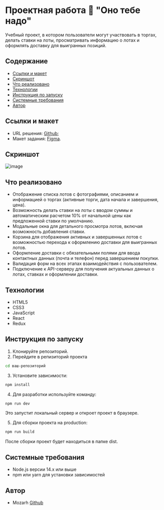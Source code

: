 # Проектная работа 🏬 "Оно тебе надо"

Учебный проект, в котором пользователи могут участвовать в торгах, делать ставки на лоты, просматривать информацию о лотах и оформлять доставку для выигранных позиций.

## Содержание
* [Cсылки и макет](#ссылки-и-макет)
* [Скриншот](#скриншот)
* [Что реализовано](#что-реализовано)
* [Технологии](#технологии)
* [Инструкция по запуску](#инструкция-по-запуску)
* [Системные требования](#системные-требования)
* [Автор](#автор)

## Ссылки и макет
* URL решения: [Github](https://github.com/Mozarh/ono-nado-ts);
* Макет задания: [Figma](https://www.figma.com/file/qnH5tALa9F1emPaWzyfrRQ/%D0%9E%D0%BD%D0%BE-%D1%82%D0%B5%D0%B1%D0%B5-%D0%BD%D0%B0%D0%B4%D0%BE?type=design&node-id=1%3A97&mode=design&t=hsnTOnA9pVLjrf3F-1).
  
## Скриншот
![image](https://github.com/user-attachments/assets/1071847d-f8b0-45ab-ad76-d7b4d1e285b2)

## Что реализовано
* Отображение списка лотов с фотографиями, описанием и информацией о торгах (активные торги, дата начала и завершения, цена).
* Возможность делать ставки на лоты с вводом суммы и автоматическим расчетом 10% от начальной цены как предложенной ставки по умолчанию.
* Модальные окна для детального просмотра лотов, включая возможность добавления ставки.
* Корзина для отображения активных и завершенных лотов с возможностью перехода к оформлению доставки для выигранных лотов.
* Оформление доставки с обязательными полями для ввода контактных данных (почта и телефон) перед завершением покупки.
* Валидация форм на всех этапах взаимодействия с пользователем.
* Подключение к API-серверу для получения актуальных данных о лотах, ставках и оформлении доставки.

## Технологии
* HTML5
* CSS3
* JavaScript
* React
* Redux

## Инструкция по запуску
1)  Клонируйте репозиторий.
2)  Перейдите в репизиторий проекта
 ```bash
cd ваш-репозиторий
  ```
3) Установите зависимости:
 ```bash
npm install
  ```
4) Для разработки используйте команду:
 ```bash
npm run dev
  ```
Это запустит локальный сервер и откроет проект в браузере.

5) Для сборки проекта на production:
 ```bash
npm run build
  ```
После сборки проект будет находиться в папке dist.

## Системные требования
* Node.js версии 14.x или выше
* npm или yarn для установки зависимостей

## Автор
* Mozarh [Github](https://github.com/Mozarh)
